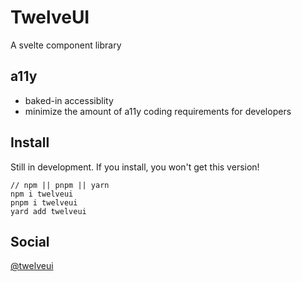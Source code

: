 # TwelveUI

A svelte component library

## a11y

- baked-in accessiblity
- minimize the amount of a11y coding requirements for developers

## Install

Still in development. If you install, you won't get this version!

```
// npm || pnpm || yarn
npm i twelveui
pnpm i twelveui
yard add twelveui
```

## Social

[@twelveui](https://twitter.com/twelveui)
